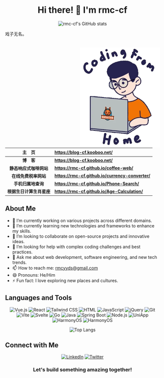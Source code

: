 <h1 align="center">Hi there! 👋 I'm rmc-cf</h1>

<p align="center">
  <img src="https://github-readme-stats.vercel.app/api?username=rmc-cf&show_icons=true&theme=radical" alt="rmc-cf's GitHub stats" />
</p>

<pre>
戏子无名。
                                                                                    -- 加油💪
</pre>


<img src="https://raw.githubusercontent.com/uxiaohan/uxiaohan/main/code-boy.webp" width="260" align="right" alt="Code Boy">

|   主&emsp;页   | <https://blog-cf.kooboo.net/>                                      |
| :------------: | :------------------------------------------------------- |
| **博&emsp;客** | **<https://blog-cf.kooboo.net/>**  
| **静态响应式咖啡网站** | **<https://rmc-cf.github.io/coffee-web/>**
|**在线免费税率网站**| **<https://rmc-cf.github.io/currency-converter/>** 
|**手机归属地查询**| **<https://rmc-cf.github.io/Phone-Search/>** 
|**根据生日计算生肖星座**| **<https://rmc-cf.github.io/Age-Calculation/>** 





## About Me

- 🔭 I’m currently working on various projects across different domains.
- 🌱 I’m currently learning new technologies and frameworks to enhance my skills.
- 👯 I’m looking to collaborate on open-source projects and innovative ideas.
- 🤔 I’m looking for help with complex coding challenges and best practices.
- 💬 Ask me about web development, software engineering, and new tech trends.
- 📫 How to reach me: [rmcyyds@gmail.com](mailto:rmcyyds@gmail.com)
- 😄 Pronouns: He/Him
- ⚡ Fun fact: I love exploring new places and cultures.

## Languages and Tools

<p align="center">
  <img src="https://img.shields.io/badge/-Vue.js-4FC08D?logo=vue.js&logoColor=white" alt="Vue.js" />
  <img src="https://img.shields.io/badge/-React-61DAFB?logo=react&logoColor=white" alt="React" />
  <img src="https://img.shields.io/badge/-Tailwind%20CSS-38B2AC?logo=tailwind-css&logoColor=white" alt="Tailwind CSS" />
  <img src="https://img.shields.io/badge/-HTML-E34F26?logo=html5&logoColor=white" alt="HTML" />
  <img src="https://img.shields.io/badge/-JavaScript-F7DF1E?logo=javascript&logoColor=black" alt="JavaScript" />
  <img src="https://img.shields.io/badge/-jQuery-0769AD?logo=jquery&logoColor=white" alt="jQuery" />
  <img src="https://img.shields.io/badge/-Git-F05032?logo=git&logoColor=white" alt="Git" />
  <img src="https://img.shields.io/badge/-Vite-646CFF?logo=vite&logoColor=white" alt="Vite" />
  <img src="https://img.shields.io/badge/-Svelte-FF3E00?logo=svelte&logoColor=white" alt="Svelte" />
  <img src="https://img.shields.io/badge/-Go-00ADD8?logo=go&logoColor=white" alt="Go" />
  <img src="https://img.shields.io/badge/-Java-007396?logo=java&logoColor=white" alt="Java" />
  <img src="https://img.shields.io/badge/-Spring%20Boot-6DB33F?logo=spring-boot&logoColor=white" alt="Spring Boot" />
  <img src="https://img.shields.io/badge/-Node.js-339933?logo=node.js&logoColor=white" alt="Node.js" />
  <img src="https://img.shields.io/badge/-UniApp-007ACC?logo=uniapp&logoColor=white" alt="UniApp" />
  <img src="https://img.shields.io/badge/-HarmonyOS-000000?logo=harmonyos&logoColor=white" alt="HarmonyOS" />
  <img src="https://img.shields.io/badge/-Less-CC6699?logo=Less&logoColor=white" alt="HarmonyOS" />
  
</p>

<p align="center">
  <img src="https://github-readme-stats.vercel.app/api/top-langs/?username=rmc-cf&layout=compact&theme=radical" alt="Top Langs" />
</p>

## Connect with Me

<p align="center">
  <a href="https://www.linkedin.com/in/rmc-cf/"><img src="https://img.shields.io/badge/-LinkedIn-0077B5?logo=linkedin&logoColor=white" alt="LinkedIn" /></a>
  <a href="https://twitter.com/rmc-cf"><img src="https://img.shields.io/badge/-Twitter-1DA1F2?logo=twitter&logoColor=white" alt="Twitter" /></a>
</p>

<h3 align="center">Let's build something amazing together!</h3>

